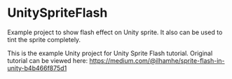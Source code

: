 # UnitySpriteFlash
Example project to show flash effect on Unity sprite. It also can be used to tint the sprite completely.

This is the example Unity project for Unity Sprite Flash tutorial. Original tutorial can be viewed here: https://medium.com/@ilhamhe/sprite-flash-in-unity-b4b466f875d1
